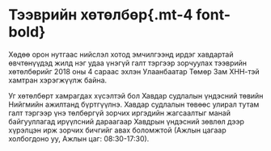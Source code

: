 # Тээврийн хөтөлбөр{.mt-4 font-bold}

Хөдөө орон нутгаас нийслэл хотод эмчилгээнд ирдэг хавдартай өвчтөнүүдэд жилд нэг удаа үнэгүй галт тэргээр зорчуулах тээврийн хөтөлбөрийг 2018 оны 4 сараас эхлэн Улаанбаатар Төмөр Зам ХНН-тэй хамтран хэрэгжүүлж байна.

Уг хөтөлбөрт хамрагдах хүсэлтэй бол Хавдар судлалын үндэсний төвийн Нийгмийн ажилтанд бүртгүүлнэ. Хавдар судлалын төвөөс улирал тутам галт тэргээр үнэ төлбөргүй зорчих иргэдийн жагсаалтыг манай байгууллагад ирүүлсний дараагаар Хавдрын үндэсний зөвлөл дээр хүрэлцэн ирж зорчих бичгийг авах боломжтой (Ажлын цагаар холбогдоно уу, Ажлын цаг: 08:30-17:30). 
